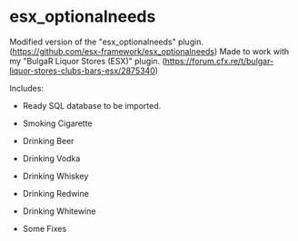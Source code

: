 # esx_optionalneeds

Modified version of the "esx_optionalneeds" plugin. (https://github.com/esx-framework/esx_optionalneeds)
Made to work with my "BulgaR Liquor Stores (ESX)" plugin. (https://forum.cfx.re/t/bulgar-liquor-stores-clubs-bars-esx/2875340)

Includes:
- Ready SQL database to be imported.

- Smoking Cigarette
- Drinking Beer
- Drinking Vodka
- Drinking Whiskey
- Drinking Redwine
- Drinking Whitewine

+ Some Fixes
